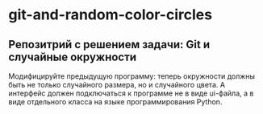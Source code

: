 # git-and-random-color-circles
Репозитрий с решением задачи: Git и случайные окружности
----
Модифицируйте предыдущую программу: теперь окружности должны быть не только случайного размера, но и случайного цвета. А интерфейс должен подключаться к программе не в виде ui-файла, а в виде отдельного класса на языке программирования Python.
